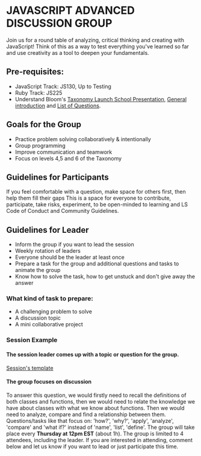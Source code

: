 # JAVASCRIPT ADVANCED DISCUSSION GROUP
Join us for a round table of analyzing, critical thinking and creating with JavaScript! Think of this as a way to test everything you've learned so far and use creativity as a tool to deepen your fundamentals.
## Pre-requisites:
- JavaScript Track: JS130, Up to Testing
- Ruby Track: JS225
- Understand Bloom's [Taxonomy Launch School Presentation](https://www.reddit.com/r/launchschool/comments/kvf6pv/blooms_taxonomy_x_launch_school/), [General introduction](https://tophat.com/blog/blooms-taxonomy/) and [List of Questions](https://www.eoas.ubc.ca/research/cwsei/resources/Blooms-verbs-stems.htm).
## Goals for the Group
- Practice problem solving collaboratively & intentionally
- Group programming
- Improve communication and teamwork
- Focus on levels 4,5 and 6 of the Taxonomy
## Guidelines for Participants
If you feel comfortable with a question, make space for others first, then help them fill their gaps
This is a space for everyone to contribute, participate, take risks, experiment,  to be open-minded to learning and LS Code of Conduct and Community Guidelines. 
## Guidelines for Leader
- Inform the group if you want to lead the session
- Weekly rotation of leaders
- Everyone should be the leader at least once
- Prepare a task for the group and additional questions and tasks to animate the group
- Know how to solve the task, how to get unstuck and don't give away the answer
### What kind of task to prepare:
- A challenging problem to solve
- A discussion topic
- A mini collaborative project
### Session Example
#### The session leader comes up with a topic or question for the group.
[Session's template](https://github.com/DanielCosme/Launch-School-Advanced-JavaScript-Discussion-Group/blob/main/Sample%20Questions%20and%20Example.md/)
#### The group focuses on discussion
To answer this question, we would firstly need to recall the definitions of both classes and functions, then we would need to relate the knowledge we have about classes with what we know about functions. Then we would need to analyze, compare and find a relationship between them. Questions/tasks like that focus on: 'how?', 'why?', 'apply', 'analyze', 'compare' and 'what if?' instead of 'name', 'list', 'define'.
The group will take place every **Thursday at 12pm EST** (about 1h). The group is limited to 4 attendees, including the leader.  If you are interested in attending, comment below and let us know if you want to lead or just participate this time.  
